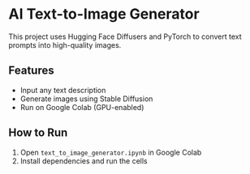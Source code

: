 # AI Text-to-Image Generator

This project uses Hugging Face Diffusers and PyTorch to convert text prompts into high-quality images.

## Features
- Input any text description
- Generate images using Stable Diffusion
- Run on Google Colab (GPU-enabled)

## How to Run
1. Open `text_to_image_generator.ipynb` in Google Colab
2. Install dependencies and run the cells

